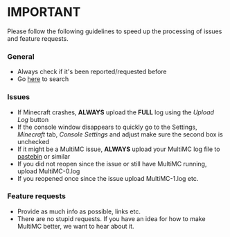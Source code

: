 # IMPORTANT

Please follow the following guidelines to speed up the processing of issues and feature requests.

### General

* Always check if it's been reported/requested before
 * Go [here](https://github.com/MultiMC/MultiMC5/search?type=Issues) to search

### Issues

* If Minecraft crashes, **ALWAYS** upload the **FULL** log using the _Upload Log_ button
 * If the console window disappears to quickly go to the Settings, _Minecraft_ tab, _Console Settings_ and adjust make sure the second box is unchecked
* If it might be a MultiMC issue, **ALWAYS** upload your MultiMC log file to [pastebin](https://pastebin.com) or similar
 * If you did not reopen since the issue or still have MultiMC running, upload MultiMC-0.log
 * If you reopened once since the issue upload MultiMC-1.log etc.

### Feature requests

* Provide as much info as possible, links etc.
* There are no stupid requests. If you have an idea for how to make MultiMC better, we want to hear about it.